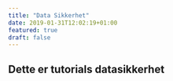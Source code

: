 ```yaml
---
title: "Data Sikkerhet"
date: 2019-01-31T12:02:19+01:00
featured: true
draft: false
---
```



## Dette er tutorials datasikkerhet